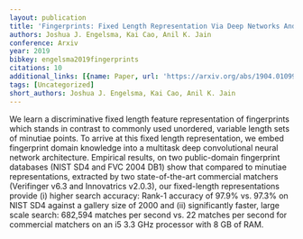 ```yaml
---
layout: publication
title: 'Fingerprints: Fixed Length Representation Via Deep Networks And Domain Knowledge'
authors: Joshua J. Engelsma, Kai Cao, Anil K. Jain
conference: Arxiv
year: 2019
bibkey: engelsma2019fingerprints
citations: 10
additional_links: [{name: Paper, url: 'https://arxiv.org/abs/1904.01099'}]
tags: [Uncategorized]
short_authors: Joshua J. Engelsma, Kai Cao, Anil K. Jain
---
```

We learn a discriminative fixed length feature representation of fingerprints
which stands in contrast to commonly used unordered, variable length sets of
minutiae points. To arrive at this fixed length representation, we embed
fingerprint domain knowledge into a multitask deep convolutional neural network
architecture. Empirical results, on two public-domain fingerprint databases
(NIST SD4 and FVC 2004 DB1) show that compared to minutiae representations,
extracted by two state-of-the-art commercial matchers (Verifinger v6.3 and
Innovatrics v2.0.3), our fixed-length representations provide (i) higher search
accuracy: Rank-1 accuracy of 97.9% vs. 97.3% on NIST SD4 against a gallery size
of 2000 and (ii) significantly faster, large scale search: 682,594 matches per
second vs. 22 matches per second for commercial matchers on an i5 3.3 GHz
processor with 8 GB of RAM.